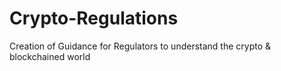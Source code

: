# Crypto-Regulations
Creation of Guidance for Regulators to understand the crypto &amp; blockchained world
